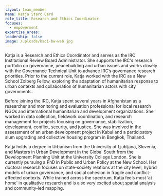 ```yaml
---
layout: team_member
name: Katja Starc Card
role_title: Research and Ethics Coordinator
focuses:
  - empowerment
expertise_areas:
leadership: false
image: /uploads/ksc1-bw-web.jpg
---
```


Katja is a Research and Ethics Coordinator and serves as the IRC Institutional Review Board Administrator. She supports the IRC's research portfolio on governance, peacebuilding and urban issues and works closely with the Governance Technical Unit to advance IRC’s governance research priorities. Prior to the current role, Katja worked with the IRC as a New School Zolberg Fellow, exploring the adaptation of humanitarian response to urban contexts and collaboration of humanitarian actors with city governments.

Before joining the IRC, Katja spent several years in Afghanistan as a researcher and monitoring and evaluation professional for local research NGOs and international humanitarian and development organizations. She worked in data collection, fieldwork coordination, and research management for projects focusing on governance, stabilization, development, conflict, security, and justice. She was involved in the assessment of an urban development project in Kabul and a participatory slum upgrading and collective housing program in Bangkok, Thailand.

Katja holds a degree in Urbanism from the University of Ljubljana, Slovenia, and Masters in Urban Development in the Global South from the Development Planning Unit at the University College London. She is currently pursuing a PhD in Public and Urban Policy at the New School. Her doctoral research focuses on state-society relations at the city level, hybrid models of urban governance, and social cohesion in fragile and conflict-affected contexts. While trained across the spectrum, Katja feels most ‘at home’ in qualitative research and is also very excited about spatial analysis and community-led mapping.